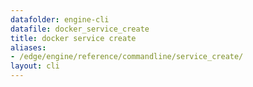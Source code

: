```yaml
---
datafolder: engine-cli
datafile: docker_service_create
title: docker service create
aliases:
- /edge/engine/reference/commandline/service_create/
layout: cli
---
```


<!--
This page is automatically generated from Docker's source code. If you want to
suggest a change to the text that appears here, open a ticket or pull request
in the source repository on GitHub:

https://github.com/docker/cli
-->